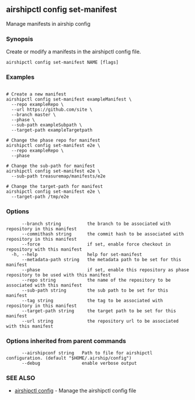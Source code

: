 ## airshipctl config set-manifest

Manage manifests in airship config

### Synopsis

Create or modify a manifests in the airshipctl config file.


```
airshipctl config set-manifest NAME [flags]
```

### Examples

```

# Create a new manifest
airshipctl config set-manifest exampleManifest \
  --repo exampleRepo \
  --url https://github.com/site \
  --branch master \
  --phase \
  --sub-path exampleSubpath \
  --target-path exampleTargetpath

# Change the phase repo for manifest
airshipctl config set-manifest e2e \
  --repo exampleRepo \
  --phase

# Change the sub-path for manifest
airshipctl config set-manifest e2e \
  --sub-path treasuremap/manifests/e2e

# Change the target-path for manifest
airshipctl config set-manifest e2e \
  --target-path /tmp/e2e

```

### Options

```
      --branch string          the branch to be associated with repository in this manifest
      --commithash string      the commit hash to be associated with repository in this manifest
      --force                  if set, enable force checkout in repository with this manifest
  -h, --help                   help for set-manifest
      --metadata-path string   the metadata path to be set for this manifest
      --phase                  if set, enable this repository as phase repository to be used with this manifest
      --repo string            the name of the repository to be associated with this manifest
      --sub-path string        the sub path to be set for this manifest
      --tag string             the tag to be associated with repository in this manifest
      --target-path string     the target path to be set for this manifest
      --url string             the repository url to be associated with this manifest
```

### Options inherited from parent commands

```
      --airshipconf string   Path to file for airshipctl configuration. (default "$HOME/.airship/config")
      --debug                enable verbose output
```

### SEE ALSO

* [airshipctl config](airshipctl_config.md)	 - Manage the airshipctl config file

